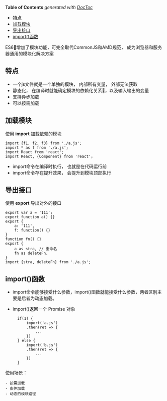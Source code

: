 <!-- START doctoc generated TOC please keep comment here to allow auto update -->
<!-- DON'T EDIT THIS SECTION, INSTEAD RE-RUN doctoc TO UPDATE -->
**Table of Contents**  *generated with [DocToc](https://github.com/thlorenz/doctoc)*

- [特点](#%E7%89%B9%E7%82%B9)
- [加载模块](#%E5%8A%A0%E8%BD%BD%E6%A8%A1%E5%9D%97)
- [导出接口](#%E5%AF%BC%E5%87%BA%E6%8E%A5%E5%8F%A3)
- [import()函数](#import%E5%87%BD%E6%95%B0)

<!-- END doctoc generated TOC please keep comment here to allow auto update -->

ES6增加了模块功能，可完全取代CommonJS和AMD规范， 成为浏览器和服务器通用的模块化解决方案

## 特点
- 一个js文件就是一个单独的模块， 内部所有变量， 外部无法获取
- 静态化， 在编译时就能确定模块的依赖化关系，以及输入输出的变量
- 支持异步加载
- 可以按需加载


## 加载模块
使用 **import** 加载依赖的模块

    import {f1, f2, f3} from './a.js';
    import * as f from './a.js';
    import React from 'react';
    import React, {Component} from 'react';

- import命令在编译时执行， 也就是在代码运行前
- import命令存在提升效果， 会提升到模块顶部执行
    
## 导出接口
使用 **export** 导出对外的接口

    export var a = '111';
    export function a() {}
    export {
        a: '111',
        f: function() {}
    }
    function fn() {}
    export {
        a as stra, // 重命名
        fn as deleteFn,
    }
    import {stra, deleteFn} from './a.js';

## import()函数
- import命令能够接受什么参数，import()函数就能接受什么参数，两者区别主要是后者为动态加载。
- import()返回一个 Promise 对象

        if(1) {
            import('a.js')
            .then(ret => {
                ...
            })
        } else {
            import('b.js')
            .then(ret => {
                ...
            })
        }
        
使用场景：

    - 按需加载
    - 条件加载
    - 动态的模块路径